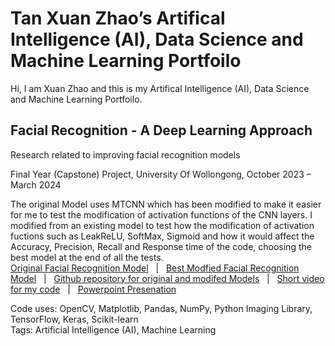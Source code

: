 # Tan Xuan Zhao’s Artifical Intelligence (AI), Data Science and Machine Learning Portfoilo

Hi, I am Xuan Zhao and this is my Artifical Intelligence (AI), Data Science and Machine Learning Portfoilo.

## Facial Recognition - A Deep Learning Approach
Research related to improving facial recognition models

Final Year (Capstone) Project, University Of Wollongong, October 2023 – March 2024

The original Model uses MTCNN which has been modified to make it easier for me to test the modification of activation functions of the CNN layers. I modified from an existing model to test how the modification of activation fuctions such as LeakReLU, SoftMax, Sigmoid and how it would affect the Accuracy, Precision, Recall and Response time of the code, choosing the best model at the end of all the tests.\
[Original Facial Recognition Model](https://github.com/tanxuanzhao/Facial-Recognition-A-Deep-Learning-Approach/blob/main/MTCNN%20-%20%20Original.ipynb)
&nbsp; |  &nbsp;
[Best Modfied Facial Recognition Model](https://github.com/tanxuanzhao/Facial-Recognition-A-Deep-Learning-Approach/blob/main/MTCNN%20-%20%20leaky%20relu%20-%20%200.6%20-%20for%20video.ipynb)
&nbsp; |  &nbsp;
[Github repository for original and modifed Models](https://github.com/tanxuanzhao/Facial-Recognition-A-Deep-Learning-Approach)
&nbsp; |  &nbsp;
[Short video for my code](https://drive.google.com/file/d/1iL_Tz7jcMc8F2qI8sTtF8x0PVAxVNYV-/view)
&nbsp; |  &nbsp;
[Powerpoint Presenation](https://docs.google.com/presentation/d/13cZEBs54p584JNJFbSXzUMmtzN7LyOi7/edit?pli=1#slide=id.p1) 

Code uses: OpenCV, Matplotlib, Pandas, NumPy, Python Imaging Library, TensorFlow, Keras, Scikit-learn\
Tags: Artificial Intelligence (AI), Machine Learning
